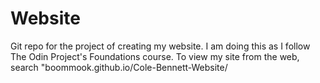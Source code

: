 # Website
Git repo for the project of creating my website. I am doing this as I follow The Odin Project's Foundations course.
To view my site from the web, search "boommook.github.io/Cole-Bennett-Website/
